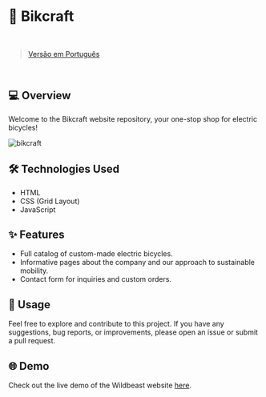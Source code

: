#  🚴 Bikcraft 
</br>

> [Versão em Português](README_ptbr.md)

</br>

## 💻 Overview

Welcome to the Bikcraft website repository, your one-stop shop for electric bicycles!

![bikcraft](https://github.com/nicolasKormann/bikcraft/assets/104602223/c117cbf2-d8c1-47ef-bfa2-f446ae65c370)

## 🛠 Technologies Used

- HTML
- CSS (Grid Layout)
- JavaScript
  
## ✨ Features

- Full catalog of custom-made electric bicycles.
- Informative pages about the company and our approach to sustainable mobility.
- Contact form for inquiries and custom orders.

## 🚀 Usage
Feel free to explore and contribute to this project. If you have any suggestions, bug reports, or improvements, please open an issue or submit a pull request.

## 🌐 Demo
Check out the live demo of the Wildbeast website [here](https://nicolaskormann.github.io/bikcraft/).

